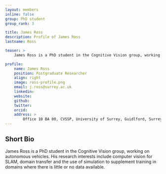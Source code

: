 ```yaml
---
layout: members
inline: false
group: PhD student
group_rank: 3

title: James Ross
description: Profile of James Ross
lastname: Ross

teaser: >
    James Ross is a PhD student in the Cognitive Vision group, working on autonomous vehicles. His research interests include computer vision for SLAM, domain transfer and the use of simulation to supplement training in domains where there is little or no data available.

profile:
    name: James Ross
    position: Postgraduate Researcher
    align: right
    image: ross-profile.png
    email: j.ross@surrey.ac.uk
    linkedin: 
    website: 
    github: 
    twitter: 
    orcid: 
    address: >
        Office 10 BA 00, CVSSP, University of Surrey, Guidlford, Surrey, GU27XH<br />
---
```

## Short Bio
James Ross is a PhD student in the Cognitive Vision group, working on autonomous vehicles. His research interests include computer vision for SLAM, domain transfer and the use of simulation to supplement training in domains where there is little or no data available.